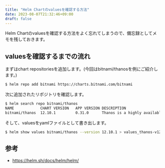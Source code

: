 ```yaml
---
title: "Helm Chartのvaluesを確認する方法"
date: 2023-08-07T21:32:46+09:00
draft: false
---
```


Helm Chartのvaluesを確認する方法をよく忘れてしまうので、備忘録としてメモを残しておきます。

## valuesを確認するまでの流れ

まずはchart repositoriesを追加します。(今回はbitnami/thanosを例にご紹介します。)
```sh
$ helm repo add bitnami https://charts.bitnami.com/bitnami
```

次に追加されたリポジトリを確認します。
```sh
$ helm search repo bitnami/thanos
NAME          	CHART VERSION	APP VERSION	DESCRIPTION                                       
bitnami/thanos	12.10.1      	0.31.0     	Thanos is a highly available metrics system tha... 
```

そして、valuesをyamlファイルとして書き出します。
```sh
$ helm show values bitnami/thanos --version 12.10.1 > values_thanos-v12.10.1.yaml
```

## 参考
- https://helm.sh/docs/helm/helm/